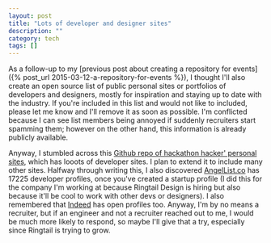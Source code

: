 ```yaml
---
layout: post
title: "Lots of developer and designer sites"
description: ""
category: tech
tags: []
---
```



As a follow-up to my [previous post about creating a repository for events]({% post_url 2015-03-12-a-repository-for-events %}),
I thought I'll also create an open source list of public personal sites or portfolios of developers and designers, mostly
for inspiration and staying up to date with the industry. If you're included in this list and would not like to included,
please let me know and I'll remove it as soon as possible. I'm conflicted because I can see list members being
annoyed if suddenly recruiters start spamming them; however on the other hand, this information is already publicly
available.

Anyway, I stumbled across this [Github repo of hackathon hacker' personal sites](https://github.com/HackathonHackers/hh-personal-sites),
which has looots of developer sites. I plan to extend it to include many other sites. Halfway through writing this, I
also discovered [AngelList.co](www.angellist.co) has 17225 developer profiles, once you've created a
startup profile (I did this for the company I'm working at because Ringtail Design is hiring but also because
it'll be cool to work with other devs or designers). I also remembered that [Indeed](http://www.indeed.com/resumes?isid=find-resumes&ikw=hometop&co=US&hl=en)
 has open profiles too. Anyway, I'm by no means a recruiter, but
if an engineer and not a recruiter reached out to me, I would be much more likely to respond, so maybe I'll
give that a try, especially since Ringtail is trying to grow.

